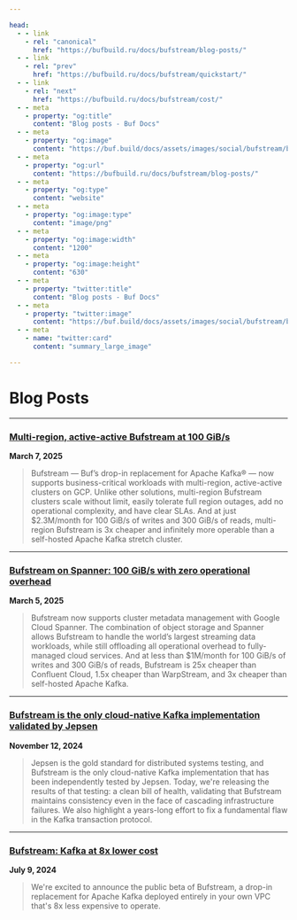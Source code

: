 ```yaml
---

head:
  - - link
    - rel: "canonical"
      href: "https://bufbuild.ru/docs/bufstream/blog-posts/"
  - - link
    - rel: "prev"
      href: "https://bufbuild.ru/docs/bufstream/quickstart/"
  - - link
    - rel: "next"
      href: "https://bufbuild.ru/docs/bufstream/cost/"
  - - meta
    - property: "og:title"
      content: "Blog posts - Buf Docs"
  - - meta
    - property: "og:image"
      content: "https://buf.build/docs/assets/images/social/bufstream/blog-posts.png"
  - - meta
    - property: "og:url"
      content: "https://bufbuild.ru/docs/bufstream/blog-posts/"
  - - meta
    - property: "og:type"
      content: "website"
  - - meta
    - property: "og:image:type"
      content: "image/png"
  - - meta
    - property: "og:image:width"
      content: "1200"
  - - meta
    - property: "og:image:height"
      content: "630"
  - - meta
    - property: "twitter:title"
      content: "Blog posts - Buf Docs"
  - - meta
    - property: "twitter:image"
      content: "https://buf.build/docs/assets/images/social/bufstream/blog-posts.png"
  - - meta
    - name: "twitter:card"
      content: "summary_large_image"

---
```


# Blog Posts

---

### [Multi-region, active-active Bufstream at 100 GiB/s](/blog/bufstream-multi-region/index.md)

**March 7, 2025**

> Bufstream — Buf’s drop-in replacement for Apache Kafka® — now supports business-critical workloads with multi-region, active-active clusters on GCP. Unlike other solutions, multi-region Bufstream clusters scale without limit, easily tolerate full region outages, add no operational complexity, and have clear SLAs. And at just $2.3M/month for 100 GiB/s of writes and 300 GiB/s of reads, multi-region Bufstream is 3x cheaper and infinitely more operable than a self-hosted Apache Kafka stretch cluster.

---

### [Bufstream on Spanner: 100 GiB/s with zero operational overhead](/blog/bufstream-on-spanner/index.md)

**March 5, 2025**

> Bufstream now supports cluster metadata management with Google Cloud Spanner. The combination of object storage and Spanner allows Bufstream to handle the world’s largest streaming data workloads, while still offloading all operational overhead to fully-managed cloud services. And at less than $1M/month for 100 GiB/s of writes and 300 GiB/s of reads, Bufstream is 25x cheaper than Confluent Cloud, 1.5x cheaper than WarpStream, and 3x cheaper than self-hosted Apache Kafka.

---

### [Bufstream is the only cloud-native Kafka implementation validated by Jepsen](/blog/bufstream-jepsen-report/index.md)

**November 12, 2024**

> Jepsen is the gold standard for distributed systems testing, and Bufstream is the only cloud-native Kafka implementation that has been independently tested by Jepsen. Today, we're releasing the results of that testing: a clean bill of health, validating that Bufstream maintains consistency even in the face of cascading infrastructure failures. We also highlight a years-long effort to fix a fundamental flaw in the Kafka transaction protocol.

---

### [Bufstream: Kafka at 8x lower cost](/blog/bufstream-kafka-lower-cost/index.md)

**July 9, 2024**

> We're excited to announce the public beta of Bufstream, a drop-in replacement for Apache Kafka deployed entirely in your own VPC that's 8x less expensive to operate.
